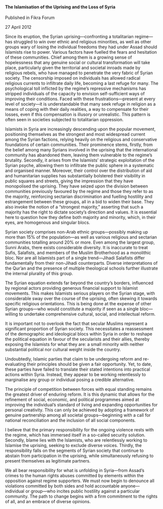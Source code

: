 <h4>The Islamisation of the Uprising and the Loss of Syria</h4>

Published in Fikra Forum

27 April 2012

Since its eruption, the Syrian uprising—confronting a totalitarian regime—has struggled to win over ethnic and religious minorities, as well as other groups wary of losing the individual freedoms they had under Assad should Islamists rise to power. Various factors have fuelled the fears and hesitation of these communities. Chief among them is a growing sense of hopelessness that any genuine social or cultural transformation will take place, particularly given the territorial and societal inroads made by religious rebels, who have managed to penetrate the very fabric of Syrian society. The censorship imposed on individuals has allowed radical religious currents to infiltrate daily life, becoming a last refuge for many. The psychological toll inflicted by the regime’s repressive mechanisms has stripped individuals of the capacity to envision self-sufficient ways of improving their conditions. Faced with these frustrations—present at every level of society—it is understandable that many seek refuge in religion as a means of coping with their daily realities, a way to compensate for their losses, even if this compensation is illusory or unrealistic. This pattern is often seen in societies subjected to totalitarian oppression.

Islamists in Syria are increasingly descending upon the popular movement, positioning themselves as the strongest and most widespread current among the Syrian factions, relying heavily on the religious and conservative foundations of certain communities. Their prominence stems, firstly, from the belief among many Syrians involved in the uprising that the international community has abandoned them, leaving them vulnerable to the regime’s brutality. Secondly, it arises from the Islamists’ strategic exploitation of the Syrian psyche, allowing them to infiltrate the public sphere in a systematic and organised manner. Moreover, their control over the distribution of aid and humanitarian supplies has substantially bolstered their visibility in public squares and streets, giving the impression that they have monopolised the uprising. They have seized upon the division between communities previously favoured by the regime and those they refer to as the majority, reinforcing sectarian discrimination and fuelling hostility and estrangement between these groups, all in a bid to widen their base. They also invoke the notion of a “strongest majority,” asserting that such a majority has the right to dictate society’s direction and values. It is essential here to question how they define both majority and minority, which, in their eyes, are homogenous and singular blocs.

Syrian society comprises non-Arab ethnic groups—possibly making up more than 15% of the population—as well as various religious and sectarian communities totalling around 20% or more. Even among the largest group, Sunni Arabs, there exists considerable diversity. It is inaccurate to treat Sufis, Salafists, and members of the Muslim Brotherhood as a monolithic bloc. Nor are all Islamists part of a single trend—Jihadi Salafists differ fundamentally from their non-Jihadi counterparts. Diverse interpretations of the Qur’an and the presence of multiple theological schools further illustrate the internal plurality of this group.

The Syrian equation extends far beyond the country’s borders, influenced by regional actors providing generous financial support to Islamist movements. This makes Islamists serious players on the Syrian stage, with considerable sway over the course of the uprising, often skewing it towards specific religious orientations. This is being done at the expense of other Syrian groups—who would constitute a majority if seen as a single bloc—willing to undertake comprehensive cultural, social, and intellectual reform.

It is important not to overlook the fact that secular Muslims represent a significant proportion of Syrian society. This necessitates a reassessment of the demographic and ideological blocs within Syria in order to reshape the political equation in favour of the secularists and their allies, thereby exposing the Islamists for what they are: a small minority with neither substantial political nor cultural weight inside the country.

Undoubtedly, Islamic parties that claim to be undergoing reform and re-evaluating their principles should be given a fair opportunity. Yet, to date, these parties have failed to translate their stated intentions into practical actions within Syria. Instead, they appear to be working relentlessly to marginalise any group or individual posing a credible alternative.

The principle of competition between forces with equal standing remains the greatest driver of enduring reform. It is this dynamic that allows for the refinement of social, economic, and political programmes aimed at improving the individual’s standard of living and expanding opportunities for personal creativity. This can only be achieved by adopting a framework of genuine partnership among all societal groups—beginning with a call for national reconciliation and the inclusion of all social components.

I believe that the primary responsibility for the ongoing violence rests with the regime, which has immersed itself in a so-called security solution. Secondly, blame lies with the Islamists, who are relentlessly working to Islamise the uprising, seeking to exclude diverse voices. Thirdly, the responsibility falls on the segments of Syrian society that continue to abstain from participation in the uprising, while simultaneously refusing to present themselves as legitimate partners.

We all bear responsibility for what is unfolding in Syria—from Assad’s crimes to the human rights abuses committed by elements within the opposition against regime supporters. We must now begin to denounce all violations committed by both sides and hold accountable anyone—individual or group—who incites public hostility against a particular community. The path to change begins with a firm commitment to the rights of all, and an embrace of diverse opinions.
